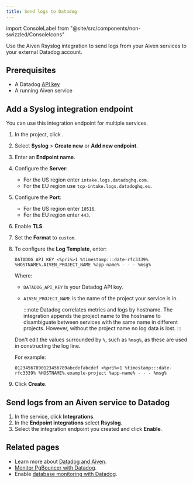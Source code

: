 ```yaml
---
title: Send logs to Datadog
---
```


import ConsoleLabel from "@site/src/components/non-swizzled/ConsoleIcons"

Use the Aiven Rsyslog integration to send logs from your Aiven services to your external Datadog account.

## Prerequisites

- A Datadog [API key](https://docs.datadoghq.com/account_management/api-app-keys/)
- A running Aiven service

## Add a Syslog integration endpoint

You can use this integration endpoint for multiple services.

1.  In the project, click <ConsoleLabel name="integration endpoints"/>.
1.  Select **Syslog** > **Create new** or **Add new endpoint**.
1.  Enter an **Endpoint name**.
1.  Configure the **Server**:
      - For the US region enter `intake.logs.datadoghq.com`.
      - For the EU region use `tcp-intake.logs.datadoghq.eu`.
1.  Configure the **Port**:
      - For the US region enter `10516`.
      - For the EU region enter `443`.
1.  Enable **TLS**.
1.  Set the **Format** to `custom`.
1.  To configure the **Log Template**, enter:
    ```text
    DATADOG_API_KEY <%pri%>1 %timestamp:::date-rfc3339% %HOSTNAME%.AIVEN_PROJECT_NAME %app-name% - - - %msg%
    ```
    Where:
    - `DATADOG_API_KEY` is your Datadog API key.
    - `AIVEN_PROJECT_NAME` is the name of the project your service is in.

      :::note
      Datadog correlates metrics and logs by hostname. The integration
      appends the project name to the hostname to disambiguate between services
      with the same name in different projects. However, without the project name
      no log data is lost.
      :::

    Don't edit the values surrounded by `%`, such as `%msg%`, as these are used in
    constructing the log line.

    For example:
    ```text
    01234567890123456789abcdefabcdef <%pri%>1 %timestamp:::date-rfc3339% %HOSTNAME%.example-project %app-name% - - - %msg%
    ```

1.  Click **Create**.

## Send logs from an Aiven service to Datadog

1.  In the service, click **Integrations**.
1.  In the **Endpoint integrations** select **Rsyslog**.
1.  Select the integration endpoint you created and click **Enable**.

## Related pages

- Learn more about [Datadog and Aiven](/docs/integrations/datadog).
- [Monitor PgBouncer with Datadog](/docs/products/postgresql/howto/monitor-pgbouncer-with-datadog).
- Enable
  [database monitoring with Datadog](/docs/products/postgresql/howto/monitor-database-with-datadog).

